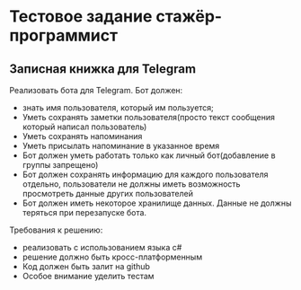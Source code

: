 # Тестовое задание стажёр-программист

## Записная книжка для Telegram

Реализовать бота для Telegram.
Бот должен:

- знать имя пользователя, который им пользуется;
- Уметь сохранять заметки пользователя(просто текст сообщения который написал пользователь)
- Уметь сохранять напоминания
- Уметь присылать напоминание в указанное время
- Бот должен уметь работать только как личный бот(добавление в группы запрещено)
- Бот должен сохранять информацию для каждого пользователя отдельно, пользователи не должны иметь возможность просмотреть данные других пользователей
- Бот должен иметь некоторое хранилище данных. Данные не должны теряться при перезапуске бота.

Требования к решению:

- реализовать с использованием языка c#
- решение должно быть кросс-платформенным
- Код должен быть залит на github
- Особое внимание уделить тестам
